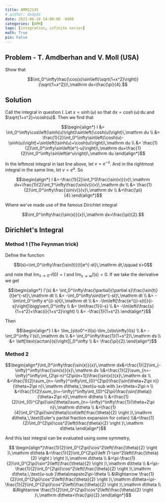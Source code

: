 ```yaml
---
title: AMM12145
# author: dxdydz
date: 2023-06-18 14:00:00 -0400
categories: [AMM]
tags: [integration, infinite series]
math: True
pin: False
---
```


## Problem - T. Amdberhan and V. Moll (USA)

Show that

$$\int_0^\infty\frac{\cos(x)\sin\left(\sqrt{1+x^2}\right)}{\sqrt{1+x^2}}\,\mathrm dx=\frac{\pi}{4}.$$

## Solution

Call the integral in question $I$. Let $x=\sinh(u)$ so that $\mathrm dx=\cosh(u)\,\mathrm du$ and $\sqrt{1+x^2}=\cosh(u)$. Then we find that

$$\begin{align*}    I &= \int_0^\infty\cos\left(\sinh(u)\right)\sin\left(\cosh(u)\right)\,\mathrm du \\      &= \frac{1}{2}\int_0^\infty\sin\left(\cosh(u)-\sinh(u)\right)+\sin\left(\sinh(u)+\cosh(u)\right)\,\mathrm du \\      &= \frac{1}{2}\int_0^\infty\sin\left(e^{-u}\right)\,\mathrm du+\frac{1}{2}\int_0^\infty\sin\left(e^u\right)\,\mathrm du.\end{align*}$$

In the leftmost integral in last line above, let $v=e^{-u}$. And in the rightmost integral in the same line, let $v=e^u.$ So

$$\begin{align*}    I &=-\frac{1}{2}\int_1^0\frac{\sin(v)}{v}\,\mathrm dv+\frac{1}{2}\int_1^\infty\frac{\sin(v)}{v}\,\mathrm dv \\      &= \frac{1}{2}\int_0^\infty\frac{\sin(v)}{v}\,\mathrm dv \\      &=\frac{\pi}{4}.\end{align*}$$

Where we've made use of the famous Dirichlet integral

$$\int_0^\infty\frac{\sin(x)}{x}\,\mathrm dx=\frac{\pi}{2}.$$

## Dirichlet's Integral

### Method 1 (The Feynman trick)

Define the function

$$I(s)=\int_0^\infty\frac{\sin(t)}{t}e^{-st}\,\mathrm dt,\qquad s>0$$

and note that $\lim_{s\to0^+}I(0)=I$ and $\lim_{s\to\infty}I(s)=0.$ If we take the derivative we get

$$\begin{align*}    I'(s) &= \int_0^\infty\frac{\partial}{\partial s}\frac{\sin(t)}{t}e^{-st}\,\mathrm dt \\          &= -\int_0^\infty\sin(t)e^{-st}\,\mathrm dt \\          &= -\Im\int_0^\infty e^{(i-s)t}\,\mathrm dt \\          &= -\Im\left[\frac{e^{(i-s)t}}{i-s}\right]\bigg\vert_0^\infty \\          &= \Im\frac{1}{i-s} \\          &= -\Im\left(\frac{s}{1+s^2}+\frac{i}{1+s^2}\right) \\          &= -\frac{1}{1+s^2}.\end{align*}$$

Then

$$\begin{align*}    I &= \lim_{s\to0^+}I(s)-\lim_{s\to\infty}I(s) \\      &= -\int_0^\infty I'(s)\,\mathrm ds \\      &= \int_0^\infty\frac{1}{1+s^2}\,\mathrm ds \\      &= \left[\text{acrtan}(s)\right]|_0^\infty \\      &= \frac{\pi}{2}.\end{align*}$$

### Method 2

$$\begin{align*}\int_0^\infty\frac{\sin(x)}{x}\,\mathrm dx&=\frac{1}{2}\int_{-\infty}^\infty\frac{\sin(x)}{x}\,\mathrm dx \\&=\frac{1}{2}\sum_{n=-\infty}^\infty\int_{2\pi n}^{2\pi(n+1)}\frac{\sin(x)}{x}\,\mathrm dx \\  &=\frac{1}{2}\sum_{n=-\infty}^\infty\int_{0}^{2\pi}\frac{\sin(\theta+2\pi n)}{\theta+2\pi n}\,\mathrm d\theta,\,\text{u-sub with }x=\theta+2\pi n \\  &=\frac{1}{2}\sum_{n=-\infty}^\infty\int_{0}^{2\pi}\frac{\sin(\theta)}{\theta+2\pi n}\,\mathrm d\theta \\  &=\frac{1}{2}\int_{0}^{2\pi}\sin(\theta)\sum_{n=-\infty}^\infty\frac{1}{\theta+2\pi n}\,\mathrm d\theta \\ &=\frac{1}{4}\int_0^{2\pi}\sin(\theta)\cot\left(\frac{\theta}{2} \right )\,\mathrm d\theta,\,\text{Euler's parital fraction expansion for cotan} \\&=\frac{1}{2}\int_0^{2\pi}\cos^2\left(\frac{\theta}{2} \right )\,\mathrm d\theta.\end{align*}$$

And this last integral can be evaluated using some symmetry,

$$    \begin{align*}\frac{1}{2}\int_0^{2\pi}\cos^2\left(\frac{\theta}{2} \right )\,\mathrm d\theta &=\frac{1}{2}\int_0^{2\pi}\left (1-\sin^2\left(\frac{\theta}{2} \right )  \right )\,\mathrm d\theta \\     &=\pi-\frac{1}{2}\int_0^{2\pi}\sin^2\left(\frac{\theta}{2} \right )\,\mathrm d\theta \\      &=\pi-\frac{1}{2}\int_0^{2\pi}\cos^2\left(\frac{\theta}{2} \right )\,\mathrm d\theta,\,\text{u-sub }\theta\mapsto2\pi-\theta \\      &\Rightarrow \frac{1}{2}\int_0^{2\pi}\cos^2\left(\frac{\theta}{2} \right )\,\mathrm d\theta=\pi-\frac{1}{2}\int_0^{2\pi}\cos^2\left(\frac{\theta}{2} \right )\,\mathrm d\theta \\      &\Rightarrow \frac{1}{2}\int_0^{2\pi}\cos^2\left(\frac{\theta}{2} \right )\,\mathrm d\theta=\frac{\pi}{2}.\end{align*}$$